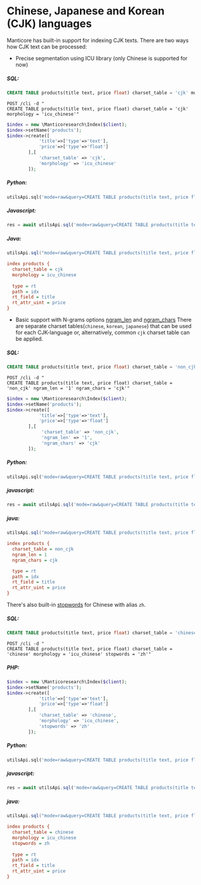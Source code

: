 # Chinese, Japanese and Korean (CJK) languages

Manticore has built-in support for indexing CJK texts. There are two ways how CJK text can be processed:

<!-- example cjk 1 -->
* Precise segmentation using ICU library (only Chinese is supported for now)


<!-- intro -->
##### SQL:

<!-- request SQL -->

```sql
CREATE TABLE products(title text, price float) charset_table = 'cjk' morphology = 'icu_chinese'
```

<!-- request HTTP -->

```http
POST /cli -d "
CREATE TABLE products(title text, price float) charset_table = 'cjk' morphology = 'icu_chinese'"
```

<!-- request PHP -->

```php
$index = new \Manticoresearch\Index($client);
$index->setName('products');
$index->create([
            'title'=>['type'=>'text'],
            'price'=>['type'=>'float']
        ],[
            'charset_table' => 'cjk',
            'morphology' => 'icu_chinese'
        ]);
```

<!-- intro -->
##### Python:

<!-- request Python -->

```python
utilsApi.sql('mode=raw&query=CREATE TABLE products(title text, price float) charset_table = \'cjk\' morphology = \'icu_chinese\'')
```

<!-- intro -->
##### Javascript:

<!-- request Javascript -->

```javascript
res = await utilsApi.sql('mode=raw&query=CREATE TABLE products(title text, price float) charset_table = \'cjk\' morphology = \'icu_chinese\'');
```

<!-- intro -->
##### Java:

<!-- request Java -->

```java
utilsApi.sql("mode=raw&query=CREATE TABLE products(title text, price float) charset_table = 'cjk' morphology = 'icu_chinese'");
```
<!-- request CONFIG -->

```ini
index products {
  charset_table = cjk
  morphology = icu_chinese
  
  type = rt
  path = idx
  rt_field = title
  rt_attr_uint = price
}
```
<!-- end -->

<!-- example cjk 2 -->
* Basic support with N-grams options [ngram_len](../../Creating_an_index/NLP_and_tokenization/Low-level_tokenization.md#ngram_len) and [ngram_chars](../../Creating_an_index/NLP_and_tokenization/Low-level_tokenization.md#ngram_chars)
There are separate charset tables(`chinese`, `korean`, `japanese`) that can be used for each CJK-language or, alternatively, common `cjk` charset table can be applied. 


<!-- intro -->
##### SQL:

<!-- request SQL -->

```sql
CREATE TABLE products(title text, price float) charset_table = 'non_cjk' ngram_len = '1' ngram_chars = 'cjk'
```

<!-- request HTTP -->

```http
POST /cli -d "
CREATE TABLE products(title text, price float) charset_table = 'non_cjk' ngram_len = '1' ngram_chars = 'cjk'"
```

<!-- request PHP -->

```php
$index = new \Manticoresearch\Index($client);
$index->setName('products');
$index->create([
            'title'=>['type'=>'text'],
            'price'=>['type'=>'float']
        ],[
             'charset_table' => 'non_cjk',
             'ngram_len' => '1',
             'ngram_chars' => 'cjk'
        ]);
```

<!-- intro -->
##### Python:

<!-- request Python -->

```python
utilsApi.sql('mode=raw&query=CREATE TABLE products(title text, price float) charset_table = \'non_cjk\' ngram_len = \'1\' ngram_chars = \'cjk\'')
```
<!-- intro -->
##### javascript:

<!-- request javascript -->

```javascript
res = await utilsApi.sql('mode=raw&query=CREATE TABLE products(title text, price float) charset_table = \'non_cjk\' ngram_len = \'1\' ngram_chars = \'cjk\'');
```
<!-- intro -->
##### java:

<!-- request Java -->

```java
utilsApi.sql("mode=raw&query=CREATE TABLE products(title text, price float) charset_table = 'non_cjk' ngram_len = '1' ngram_chars = 'cjk'");
```
<!-- request CONFIG -->

```ini
index products {
  charset_table = non_cjk
  ngram_len = 1
  ngram_chars = cjk

  type = rt
  path = idx
  rt_field = title
  rt_attr_uint = price
}
```
<!-- end -->

<!-- example cjk 3 -->
There's also built-in [stopwords](../../Creating_an_index/NLP_and_tokenization/Ignoring_stop-words.md#stopwords) for Chinese with alias `zh`.


<!-- intro -->
##### SQL:

<!-- request SQL -->

```sql
CREATE TABLE products(title text, price float) charset_table = 'chinese' morphology = 'icu_chinese' stopwords = 'zh'
```

<!-- request HTTP -->

```http
POST /cli -d "
CREATE TABLE products(title text, price float) charset_table = 'chinese' morphology = 'icu_chinese' stopwords = 'zh'"
```
<!-- intro -->
##### PHP:
<!-- request PHP -->

```php
$index = new \Manticoresearch\Index($client);
$index->setName('products');
$index->create([
            'title'=>['type'=>'text'],
            'price'=>['type'=>'float']
        ],[
            'charset_table' => 'chinese',
            'morphology' => 'icu_chinese',
            'stopwords' => 'zh'
        ]);
```

<!-- intro -->
##### Python:

<!-- request Python -->

```python
utilsApi.sql('mode=raw&query=CREATE TABLE products(title text, price float) charset_table = \'chinese\' morphology = \'icu_chinese\' stopwords = \'zh\'')
```
<!-- intro -->
##### javascript:

<!-- request javascript -->

```javascript
res = await utilsApi.sql('mode=raw&query=CREATE TABLE products(title text, price float) charset_table = \'chinese\' morphology = \'icu_chinese\' stopwords = \'zh\'');
```
<!-- intro -->
##### java:

<!-- request Java -->

```java
utilsApi.sql("mode=raw&query=CREATE TABLE products(title text, price float) charset_table = 'chinese' morphology = 'icu_chinese' stopwords = 'zh'");
```


<!-- request CONFIG -->

```ini
index products {
  charset_table = chinese
  morphology = icu_chinese
  stopwords = zh
  
  type = rt
  path = idx
  rt_field = title
  rt_attr_uint = price
}
```
<!-- end -->
